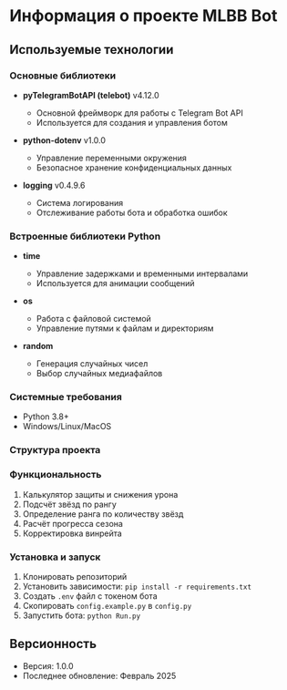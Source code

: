 # Информация о проекте MLBB Bot

## Используемые технологии

### Основные библиотеки
- **pyTelegramBotAPI (telebot)** v4.12.0
  - Основной фреймворк для работы с Telegram Bot API
  - Используется для создания и управления ботом

- **python-dotenv** v1.0.0
  - Управление переменными окружения
  - Безопасное хранение конфиденциальных данных

- **logging** v0.4.9.6
  - Система логирования
  - Отслеживание работы бота и обработка ошибок

### Встроенные библиотеки Python
- **time**
  - Управление задержками и временными интервалами
  - Используется для анимации сообщений

- **os**
  - Работа с файловой системой
  - Управление путями к файлам и директориям

- **random**
  - Генерация случайных чисел
  - Выбор случайных медиафайлов

### Системные требования
- Python 3.8+
- Windows/Linux/MacOS

### Структура проекта

### Функциональность
1. Калькулятор защиты и снижения урона
2. Подсчёт звёзд по рангу
3. Определение ранга по количеству звёзд
4. Расчёт прогресса сезона
5. Корректировка винрейта

### Установка и запуск
1. Клонировать репозиторий
2. Установить зависимости: `pip install -r requirements.txt`
3. Создать `.env` файл с токеном бота
4. Скопировать `config.example.py` в `config.py`
5. Запустить бота: `python Run.py`

## Версионность
- Версия: 1.0.0
- Последнее обновление: Февраль 2025
